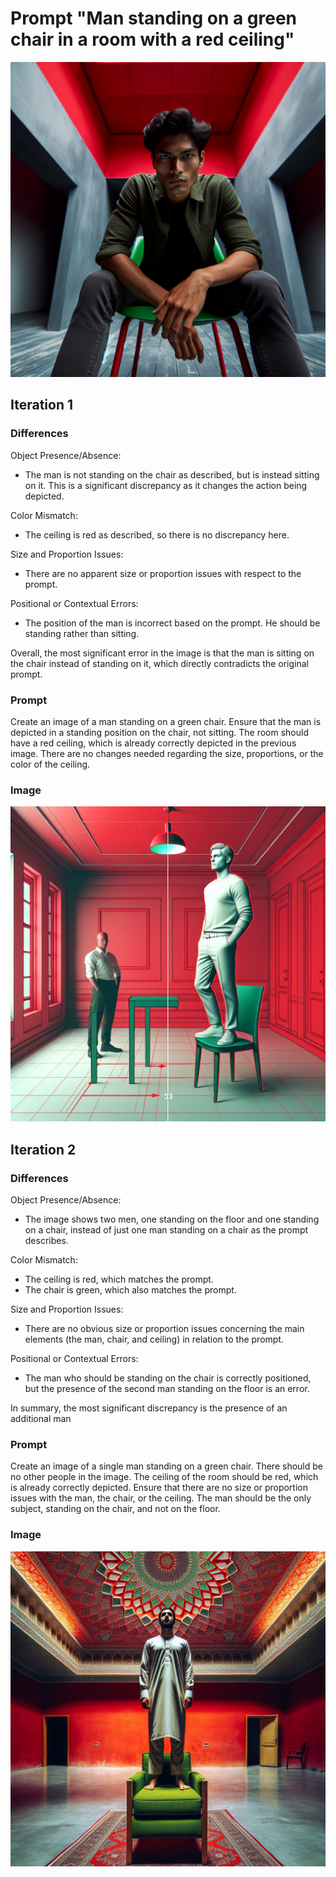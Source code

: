 # Prompt "Man standing on a green chair in a room with a red ceiling"

![0_image.png](0_image.png)


## Iteration 1

### Differences

Object Presence/Absence:
- The man is not standing on the chair as described, but is instead sitting on it. This is a significant discrepancy as it changes the action being depicted.

Color Mismatch:
- The ceiling is red as described, so there is no discrepancy here.

Size and Proportion Issues:
- There are no apparent size or proportion issues with respect to the prompt.

Positional or Contextual Errors:
- The position of the man is incorrect based on the prompt. He should be standing rather than sitting.

Overall, the most significant error in the image is that the man is sitting on the chair instead of standing on it, which directly contradicts the original prompt.

### Prompt

Create an image of a man standing on a green chair. Ensure that the man is depicted in a standing position on the chair, not sitting. The room should have a red ceiling, which is already correctly depicted in the previous image. There are no changes needed regarding the size, proportions, or the color of the ceiling.

### Image

![1_image.png](1_image.png)


## Iteration 2

### Differences

Object Presence/Absence:
- The image shows two men, one standing on the floor and one standing on a chair, instead of just one man standing on a chair as the prompt describes.

Color Mismatch:
- The ceiling is red, which matches the prompt.
- The chair is green, which also matches the prompt.

Size and Proportion Issues:
- There are no obvious size or proportion issues concerning the main elements (the man, chair, and ceiling) in relation to the prompt.

Positional or Contextual Errors:
- The man who should be standing on the chair is correctly positioned, but the presence of the second man standing on the floor is an error.

In summary, the most significant discrepancy is the presence of an additional man

### Prompt

Create an image of a single man standing on a green chair. There should be no other people in the image. The ceiling of the room should be red, which is already correctly depicted. Ensure that there are no size or proportion issues with the man, the chair, or the ceiling. The man should be the only subject, standing on the chair, and not on the floor.

### Image

![2_image.png](2_image.png)

